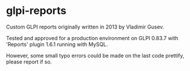 # glpi-reports
Custom GLPI reports originally written in 2013 by Vladimir Gusev.

Tested and approved for a production environment on GLPI 0.83.7 with 'Reports' plugin 1.6.1 running with MySQL.

However, some small typo errors could be made on the last code prettify, please report if so.
